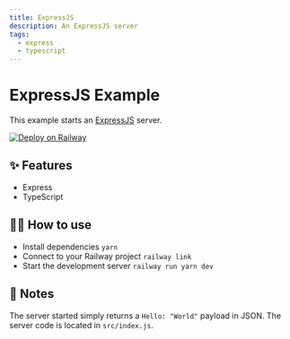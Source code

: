 ```yaml
---
title: ExpressJS
description: An ExpressJS server
tags:
  - express
  - typescript
---
```


# ExpressJS Example

This example starts an [ExpressJS](https://expressjs.com/) server.

[![Deploy on Railway](https://railway.app/button.svg)](https://railway.app/new?template=https%3A%2F%2Fgithub.com%2Frailwayapp%2Fexamples%2Ftree%2Fmaster%2Fexamples%2Fexpressjs)

## ✨ Features

- Express
- TypeScript

## 💁‍♀️ How to use

- Install dependencies `yarn`
- Connect to your Railway project `railway link`
- Start the development server `railway run yarn dev`

## 📝 Notes

The server started simply returns a `Hello: "World"` payload in JSON. The server code is located in `src/index.js`.
